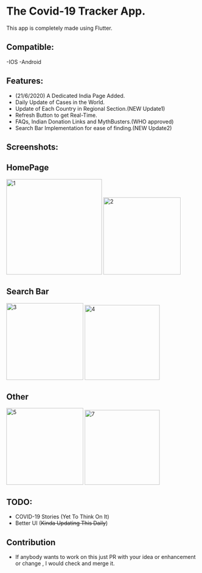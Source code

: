 # The Covid-19 Tracker App.

This app is completely made using Flutter.

## Compatible:
-IOS
-Android

## Features:
- (21/6/2020) A Dedicated India Page Added.
- Daily Update of Cases in the World.
- Update of Each Country in Regional Section.(NEW Update1)
- Refresh Button to get Real-Time.
- FAQs, Indian Donation Links and MythBusters.(WHO approved)
- Search Bar Implementation for ease of finding.(NEW Update2)

## Screenshots:
   ## HomePage
<img width="251" alt="1" src="https://user-images.githubusercontent.com/45462725/85569512-38837680-b650-11ea-9a35-976f7d58869b.PNG">  <img width="203" alt="2" src="https://user-images.githubusercontent.com/45462725/85569508-37eae000-b650-11ea-8548-1faa1a3c80b2.PNG">
   
   ## Search Bar

<img width="202" alt="3" src="https://user-images.githubusercontent.com/45462725/85569504-37eae000-b650-11ea-9c17-a31d6fa0b9a2.PNG">        <img width="197" alt="4" src="https://user-images.githubusercontent.com/45462725/85569497-36b9b300-b650-11ea-83ec-7f139efbdd92.PNG">

   ## Other

<img width="202" alt="5" src="https://user-images.githubusercontent.com/45462725/85569514-391c0d00-b650-11ea-91f1-3ddcafd9a4e7.PNG"> <img width="197" alt="7" src="https://user-images.githubusercontent.com/45462725/85920500-f2b5f080-b891-11ea-9778-8669026e9ff3.PNG">



## TODO:
- COVID-19 Stories (Yet To Think On It)
- Better UI (~~Kinda Updating This Daily~~)

## Contribution
- If anybody wants to work on this just PR with your idea or enhancement or change , I would check and merge it. 
